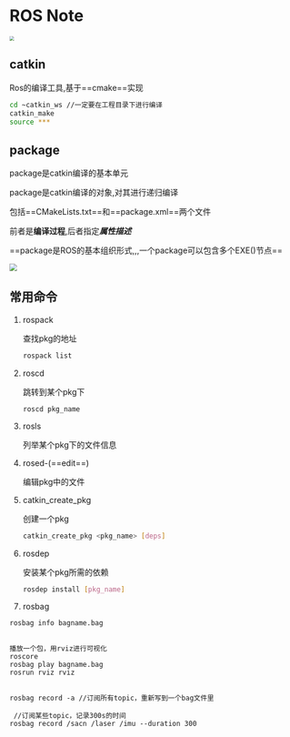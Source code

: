 # ROS Note



<img src="/home/xiaofan/Desktop/Note/sendpix0.jpg" style="zoom:50%;" />

## catkin

Ros的编译工具,基于==cmake==实现

~~~bash
cd ~catkin_ws //一定要在工程目录下进行编译
catkin_make
source ***
~~~



## package

package是catkin编译的基本单元

package是catkin编译的对象,对其进行递归编译

包括==CMakeLists.txt==和==package.xml==两个文件

前者是**编译过程**,后者指定***属性描述***

==package是ROS的基本组织形式,,,一个package可以包含多个EXE()节点==

<img src="/home/xiaofan/.config/tencent-qq//AppData/file//sendpix5.jpg" style="zoom:80%;" />





## 常用命令

1. rospack

   查找pkg的地址

   ~~~sh
   rospack list
   ~~~

2. roscd

   跳转到某个pkg下

   ~~~
   roscd pkg_name
   ~~~

   

3. rosls

   列举某个pkg下的文件信息

4. rosed-(==edit==)

   编辑pkg中的文件

5. catkin_create_pkg

   创建一个pkg

   ~~~sh
   catkin_create_pkg <pkg_name> [deps]
   ~~~

   

6. rosdep

   安装某个pkg所需的依赖

   ~~~sh
   rosdep install [pkg_name]
   ~~~


7. rosbag

~~~
rosbag info bagname.bag


播放一个包，用rviz进行可视化
roscore
rosbag play bagname.bag
rosrun rviz rviz


rosbag record -a //订阅所有topic，重新写到一个bag文件里

 //订阅某些topic，记录300s的时间
rosbag record /sacn /laser /imu --duration 300


~~~

